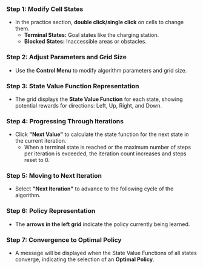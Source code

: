 ### **Step 1: Modify Cell States**
- In the practice section, **double click/single click** on cells to change them.
  - **Terminal States:** Goal states like the charging station.
  - **Blocked States:** Inaccessible areas or obstacles.

### **Step 2: Adjust Parameters and Grid Size**
- Use the **Control Menu** to modify algorithm parameters and grid size.

### **Step 3: State Value Function Representation**
- The grid displays the **State Value Function** for each state, showing potential rewards for directions: Left, Up, Right, and Down.

### **Step 4: Progressing Through Iterations**
- Click **"Next Value"** to calculate the state function for the next state in the current iteration.
  - When a terminal state is reached or the maximum number of steps per iteration is exceeded, the iteration count increases and steps reset to 0.

### **Step 5: Moving to Next Iteration**
- Select **"Next Iteration"** to advance to the following cycle of the algorithm.

### **Step 6: Policy Representation**
- The **arrows in the left grid** indicate the policy currently being learned.

### **Step 7: Convergence to Optimal Policy**
- A message will be displayed when the State Value Functions of all states converge, indicating the selection of an **Optimal Policy**.
